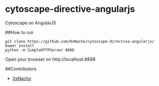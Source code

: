 # cytoscape-directive-angularjs
Cytoscape on AngularJS

##How tu run
```{r, engine='bash', count_lines}
git clone https://github.com/0xNacho/cytoscape-directive-angularjs/
bower install
python -m SimpleHTTPServer 8888
```
Open your browser on http://localhost:8888


##Contributors

* [0xNacho](http://github.com/0xNacho)
